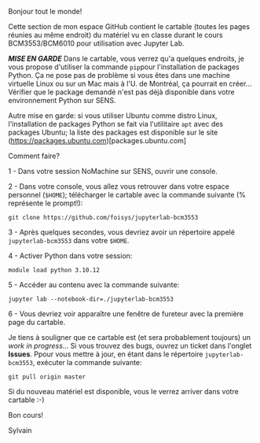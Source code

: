 Bonjour tout le monde!

Cette section de mon espace GitHub contient le cartable (toutes les pages réunies au même endroit) du matériel vu en classe durant le cours BCM3553/BCM6010 pour utilisation avec Jupyter Lab.

***MISE EN GARDE***
Dans le cartable, vous verrez qu'a quelques endroits, je vous propose d'utiliser la commande `pip`pour l'installation de packages Python. Ça ne pose pas de problème si vous êtes dans une machine virtuelle Linux ou sur un Mac mais à l'U. de Montréal, ça pourrait en créer... Vérifier que le package demandé n'est pas déjà disponible dans votre environnement Python sur SENS. 

Autre mise en garde: si vous utiliser Ubuntu comme distro Linux, l'installation de packages Python se fait via l'utilitaire `apt` avec des packages Ubuntu; la liste des packages est disponible sur le site (https://packages.ubuntu.com)[packages.ubuntu.com]

Comment faire?

1 - Dans votre session NoMachine sur SENS, ouvrir une console.

2 - Dans votre console, vous allez vous retrouver dans votre espace personnel (`$HOME`); télécharger le cartable avec la commande suivante (% représente le prompt!):
```
git clone https://github.com/foisys/jupyterlab-bcm3553
```
3 - Après quelques secondes, vous devriez avoir un répertoire appelé `jupyterlab-bcm3553` dans votre `$HOME`.

4 - Activer Python dans votre session:
```
module load python 3.10.12
```
5 - Accéder au contenu avec la commande suivante:
```
jupyter lab --notebook-dir=./jupyterlab-bcm3553
```
6 - Vous devriez voir apparaître une fenêtre de fureteur avec la première page du cartable.

Je tiens à souligner que ce cartable est (et sera probablement toujours) un *work in progress*... Si vous trouvez des bugs, ouvrez un ticket dans l'onglet **Issues**. Ppour vous mettre à jour, en étant dans le répertoire `jupyterlab-bcm3553`, exécuter la commande suivante:
```
git pull origin master
```
Si du nouveau matériel est disponible, vous le verrez arriver dans votre cartable :-)


Bon cours!

Sylvain
